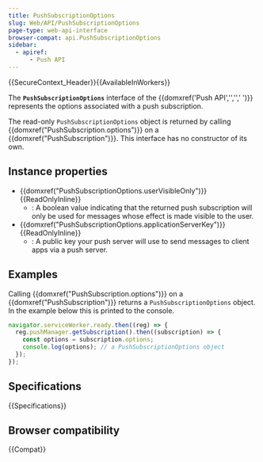 ```yaml
---
title: PushSubscriptionOptions
slug: Web/API/PushSubscriptionOptions
page-type: web-api-interface
browser-compat: api.PushSubscriptionOptions
sidebar:
  - apiref:
      - Push API
---
```


{{SecureContext_Header}}{{AvailableInWorkers}}

The **`PushSubscriptionOptions`** interface of the {{domxref('Push API','','',' ')}} represents the options associated with a push subscription.

The read-only `PushSubscriptionOptions` object is returned by calling {{domxref("PushSubscription.options")}} on a {{domxref("PushSubscription")}}. This interface has no constructor of its own.

## Instance properties

- {{domxref("PushSubscriptionOptions.userVisibleOnly")}} {{ReadOnlyInline}}
  - : A boolean value indicating that the returned push
    subscription will only be used for messages whose effect is made visible to the user.
- {{domxref("PushSubscriptionOptions.applicationServerKey")}} {{ReadOnlyInline}}
  - : A public key your push server will use to send
    messages to client apps via a push server.

## Examples

Calling {{domxref("PushSubscription.options")}} on a {{domxref("PushSubscription")}} returns a `PushSubscriptionOptions` object. In the example below this is printed to the console.

```js
navigator.serviceWorker.ready.then((reg) => {
  reg.pushManager.getSubscription().then((subscription) => {
    const options = subscription.options;
    console.log(options); // a PushSubscriptionOptions object
  });
});
```

## Specifications

{{Specifications}}

## Browser compatibility

{{Compat}}
